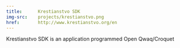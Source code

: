 ```yaml
---
title:      Krestianstvo SDK
img-src:    projects/krestianstvo.png
href:       http://www.krestianstvo.org/en
---
```

Krestianstvo SDK is an application programmed Open Qwaq/Croquet
